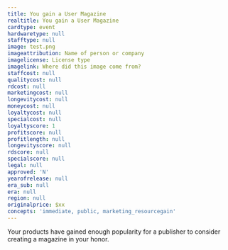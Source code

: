 ```yaml
---
title: You gain a User Magazine
realtitle: You gain a User Magazine
cardtype: event
hardwaretype: null
stafftype: null
image: test.png
imageattribution: Name of person or company
imagelicense: License type
imagelink: Where did this image come from?
staffcost: null
qualitycost: null
rdcost: null
marketingcost: null
longevitycost: null
moneycost: null
loyaltycost: null
specialcost: null
loyaltyscore: 1
profitscore: null
profitlength: null
longevityscore: null
rdscore: null
specialscore: null
legal: null
approved: 'N'
yearofrelease: null
era_sub: null
era: null
region: null
originalprice: $xx
concepts: 'immediate, public, marketing_resourcegain'
---
```


Your products have gained enough popularity for a publisher to consider creating a magazine in your honor.

